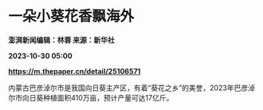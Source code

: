 # 一朵小葵花香飘海外
**澎湃新闻编辑：林蓉 来源：新华社**

**2023-10-30 05:00**

**https://m.thepaper.cn/detail/25106571**

内蒙古巴彦淖尔市是我国向日葵主产区，有着“葵花之乡”的美誉，2023年巴彦淖尔市向日葵种植面积410万亩，预计产量可达17亿斤。